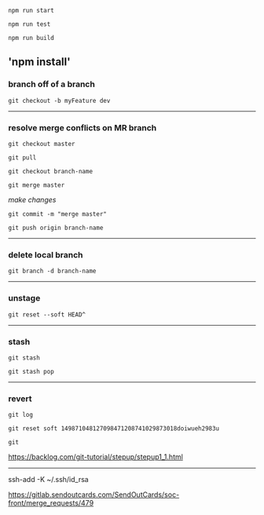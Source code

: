 
`npm run start`

`npm run test`

`npm run build`

'npm install'
---

### branch off of a branch

`git checkout -b myFeature dev`

---

### resolve merge conflicts on MR branch

`git checkout master`

`git pull`

`git checkout branch-name`

`git merge master`

_make changes_

`git commit -m "merge master"`

`git push origin branch-name`

---

### delete local branch

`git branch -d branch-name`

---

### unstage

`git reset --soft HEAD^`


---

### stash

`git stash`

`git stash pop`


---

### revert

`git log`

`git reset soft 149871048127098471208741029873018doiwueh2983u`

`git `

https://backlog.com/git-tutorial/stepup/stepup1_1.html

---


ssh-add -K ~/.ssh/id_rsa





https://gitlab.sendoutcards.com/SendOutCards/soc-front/merge_requests/479

